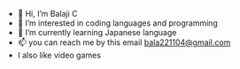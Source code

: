 - 👋 Hi, I’m Balaji C
- 👀 I’m interested in coding languages and programming
- 🌱 I’m currently learning Japanese language 
- 📫 you can  reach me by this email bala221104@gmail.com
- I also like video games 


<!---
balaji-c7/balaji-c7 is a ✨ special ✨ repository because its `README.md` (this file) appears on your GitHub profile.
You can click the Preview link to take a look at your changes.
--->
